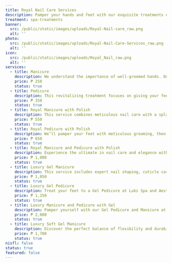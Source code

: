 ```yaml
---
title: Royal Nail Care Services
description: Pamper your hands and feet with our exquisite treatments designed to nourish, rejuvenate, and restore. At Luks Spa and Aesthetics, we elevate foot and hand care to an art form, combining meticulous attention to detail with luxurious products for an indulgent experience. Whether you're seeking a revitalizing pedicure, a soothing hand massage, or advanced nail care, our skilled therapists ensure that every treatment leaves you feeling refreshed and polished to perfection. Embrace the ultimate in hand and foot luxury, and step out with renewed confidence and elegance.
treatment: spa-treatments
banner:
  src: /public/static/images/uploads/Royal-Nail-care_raw.png
  alt: ''
photo:
  src: /public/static/images/uploads/Royal-Nail-Care-Services_raw.png
  alt: ''
icon:
  src: /public/static/images/uploads/Royal_Nail_raw.png
  alt: ''
services:
  - title: Manicure
    description: We understand the importance of well-groomed hands. Our exclusive Manicure Cleaning service is designed to refresh and rejuvenate your nails, leaving them looking their best. Using meticulous techniques, our skilled technicians will carefully clean and shape your nails, trim cuticles, and exfoliate your hands for a smooth, polished finish.
    price: ₱ 250
    status: true
  - title: Pedicure
    description: This revitalizing treatment focuses on giving your feet a thorough cleanse, ensuring every detail is attended to with precision and care. Our professional therapists will expertly trim and shape your nails and gently remove cuticles Whether you're preparing for open-toe shoes or just indulging in self-care, our Pedicure Cleaning offers a relaxing escape that leaves your feet feeling rejuvenated and pampered.
    price: ₱ 350
    status: true
  - title: Royal Manicure with Polish
    description: This service combines meticulous nail care with a splash of color, giving your hands a polished, sophisticated look. Our expert technicians begin with a detailed manicure, shaping and grooming your nails and trimming cuticles. Once your nails are perfectly prepped, choose from a curated selection of premium polishes in a variety of shades. Whether you prefer a classic nude, a bold statement color, or a glossy finish, our manicure will leave your hands looking elegant and well-groomed. Experience the perfect blend of care and style in a serene, luxurious setting.
    price: ₱ 550
    status: true
  - title: Royal Pedicure with Polish
    description: We’ll pamper your feet with meticulous grooming, then finish with your choice of premium polish for a flawless, elegant look. Step out with confidence and beautifully polished toes.
    price: ₱ 650
    status: true
  - title: Royal Manicure and Pedicure with Polish
    description: Experience the ultimate in nail care and elegance with our comprehensive service. We start by pampering your hands with a meticulous manicure, where our expert technicians shape and groom your nails and trim your cuticles for a flawless finish. Choose from our curated selection of premium polishes in an array of shades to achieve the perfect look—whether it’s a timeless nude, a vibrant statement color, or a high-shine gloss. Extend this indulgence to your feet with our detailed pedicure service. We’ll carefully groom your feet and apply your choice of premium polish for beautifully polished toes. Step out with confidence and grace, knowing that your hands and feet are perfectly polished and elegantly groomed. Enjoy the perfect blend of meticulous care and stylish sophistication in a serene, luxurious setting.
    price: ₱ 1,000
    status: true
  - title: Luxury Gel Manicure
    description: This service includes expert nail shaping, cuticle care, and the application of high-quality gel polish that lasts for weeks without chipping. Enjoy vibrant color and a flawless finish that keeps your nails looking salon-fresh.
    price: ₱ 1,050
    status: true
  - title: Luxury Gel Pedicure
    description: Treat your feet to a Gel Pedicure at Luks Spa and Aesthetics. Our service includes precise nail grooming, cuticle care, and the application of durable gel polish that stays vibrant and chip-free for weeks. Enjoy beautiful, long-lasting color that keeps your toes looking flawless.
    price: ₱ 1,150
    status: true
  - title: Luxury Manicure and Pedicure with Gel
    description: Pamper yourself with our Gel Pedicure and Manicure at Luks Spa and Aesthetics. Our service features expert nail shaping, precise cuticle care, and the application of high-quality gel polish for both hands and feet. Enjoy vibrant, long-lasting color and a flawless finish that keeps your nails looking salon-fresh and fabulous for weeks.
    price: ₱ 2,000
    status: true
  - title: Luxury Soft Gel Manicure
    description: Discover the perfect balance of flexibility and durability with our Soft Gel Manicure or Pedicure at Luks Spa and Aesthetics. This treatment combines gentle nail care with the application of soft gel, which offers a natural feel while providing long-lasting, chip-resistant color. Ideal for those who want a beautiful, low-maintenance finish, our soft gel service ensures your nails stay flawless and strong without the harshness of traditional gel.
    price: ₱ 1,700
    status: true
nisfl: false
status: true
featured: false
---
```


